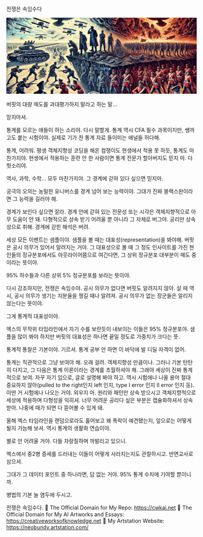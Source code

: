 전쟁은 속임수다

![img_25.png](..%2Fimages%2Fimg_25.png)


버핏의 대량 매도를 과대평가하지 말라고 하는 말... 

믿지마셔.

통계를 모르는 애들이 하는 소리야. 다시 말할게. 통계 역시 CFA 필수 과목이지만, 쌩까고도 붙는 시험이야. 실제로 기가 찬 통계 자료 들이미는 애널들 허다해. 

통계, 어려워. 평생 객체지향성 코딩을 해온 컴쟁이도 현생에서 적용 못 하듯, 통계도 마찬가지야. 현생에서 적용하는 훈련 안 한 사람이면 통계 전문가 할아버지도 믿지 마. 다 헛소리야.

역사, 과학, 수학... 모두 마찬가지야. 그 경계에 갇혀 있다 싶으면 믿지마.

궁극의 오의는 농밀한 유니버스를 경계 넘어 보는 능력이야. 그대가 진짜 블랙스완이라면 그 능력을 길러야 해.

경계가 보인다 싶으면 잘라. 경계 안에 갇혀 있는 전문성 또는 시각은 객체지향적으로 아무 도움이 안 돼. 다형적으로 상속 받기 어려울 뿐 아니라 그 자체로 버그야. 공리만 상속성으로 취해. 경계에 갇힌 해석은 버려. 

세상 모든 이벤트는 샘플이야. 샘플을 볼 때는 대표성(representation)을 봐야해. 버핏은 공시 의무가 있어서 알려지는 거야. 그 대표성으로 볼 때 그 정도 인사이트를 가진 현인들의 정규분포에서도 아웃라이어쯤으로 여긴다면, 그 상위 정규분포 대부분이 매도 중이라는 뜻이야.

95% 하수들과 다른 상위 5% 정규분포를 보라는 뜻이야. 

다시 강조하지만, 전쟁은 속임수야. 공시 의무가 없다면 버핏도 알려지지 않아. 살 때 역시, 공시 의무가 생기는 지분율을 챙길 때나 알려져. 공시 의무가 없는 장군들은 알리지 않는다는 뜻이야.

그게 통계적 대표성이야.

엑스의 무작위 타임라인에서 자기 수를 보란듯이 내보이는 이들은 95% 정규분포야. 샘플을 많이 봐야 하지만 버핏의 대표성은 하나면 끝일 정도로 가중치가 크다는 뜻.

통계적 통찰은 기본이야. 기르셔. 통계 공부 안 하면 이 바닥에 발 디딜 자격이 없어.

통계는 직관적으로 그냥 보여야 해. 오래 걸려. 객체지향성 만큼이나. 그러니 기본 탄탄히 다지고, 그 다음은 통계 이론이라는 경계를 초월하셔야 해. 그래야 세상이 진짜 통계적으로 보여. 자꾸 자기 입으로, 글로 설명해 봐야 하고. 역시 시험에나 나올 용어 절대 중요하지 않아(pulled to the right인지 left 인지, type I error 인지 II error 인지 등). 이딴 거 시험에나 나오는 거야. 외우지 마. 원리와 패턴만 상속 받으시고 객체지향적으로 세상에 적용하며 다형성을 익히셔. 너무 어려운 공리다 싶은 부분은 캡슐화하셔서 상속 받아. 나중에 때가 되면 다 뜯어볼 수 있게 돼.

올해 엑스 타임라인을 랜덤으로라도 훌어보고 왜 폭락이 예견됐는지, 앞으로는 어떻게 될지 가늠해 보셔. 역시 통계의 생활화 연습이야.

별로 안 어려울 거야. 다들 자랑질하며 까발리고 있으니.

엑스에서 중2병 증세를 드러내는 이들이 어떻게 사라지는지도 관찰하시고. 반면교사로 삼으셔.

그대가 그 데이터 포인트 중 하나라면, 답 없는 거야. 95% 통계 수치에 기여할 뿐이니까.

병법의 기본 늘 염두에 두시고.

전쟁은 속임수다.
🔗 The Official Domain for My Repo: https://cwkai.net
🔗 The Official Domain for My AI Artworks and Essays: https://creativeworksofknowledge.net
🔗 My Artstation Website: https://neobundy.artstation.com/